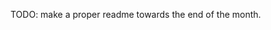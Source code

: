 TODO: make a proper readme towards the end of the month.

<!---
ay-mxn/ay-mxn is a ✨ special ✨ repository because its `README.md` (this file) appears on your GitHub profile.
You can click the Preview link to take a look at your changes.
--->
